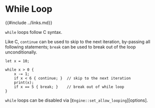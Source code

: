 While Loop
==========

{{#include ../links.md}}

`while` loops follow C syntax.

Like C, `continue` can be used to skip to the next iteration, by-passing all following statements;
`break` can be used to break out of the loop unconditionally.

```rust,no_run
let x = 10;

while x > 0 {
    x -= 1;
    if x < 6 { continue; }  // skip to the next iteration
    print(x);
    if x == 5 { break; }    // break out of while loop
}
```

`while` loops can be disabled via [`Engine::set_allow_looping`][options].
